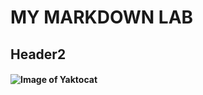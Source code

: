 # MY MARKDOWN LAB
## Header2
####  ![Image of Yaktocat](https://octodex.github.com/images/yaktocat.png)
